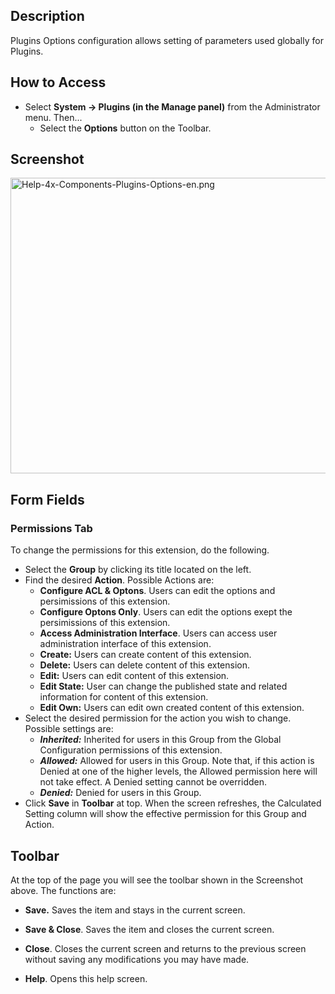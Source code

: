 <!-- Help4.x:Components_Plug-in_Manager_Options -->

## Description

Plugins Options configuration allows setting of parameters used globally
for Plugins.

## How to Access

- Select **System **→** Plugins (in the Manage panel)** from the
  Administrator menu. Then...
  - Select the **Options** button on the Toolbar.

## Screenshot

<img
src="https://docs.joomla.org/images/9/90/Help-4x-Components-Plugins-Options-en.png"
decoding="async" data-file-width="800" data-file-height="473"
width="800" height="473"
alt="Help-4x-Components-Plugins-Options-en.png" />

## Form Fields

### Permissions Tab

To change the permissions for this extension, do the following.

- Select the **Group** by clicking its title located on the left.
- Find the desired **Action**. Possible Actions are:
  - **Configure ACL & Optons**. Users can edit the options and
    persimissions of this extension.
  - **Configure Optons Only**. Users can edit the options exept the
    persimissions of this extension.
  - **Access Administration Interface**. Users can access user
    administration interface of this extension.
  - **Create:** Users can create content of this extension.
  - **Delete:** Users can delete content of this extension.
  - **Edit:** Users can edit content of this extension.
  - **Edit State:** User can change the published state and related
    information for content of this extension.
  - **Edit Own:** Users can edit own created content of this extension.
- Select the desired permission for the action you wish to change.
  Possible settings are:
  - ***Inherited:*** Inherited for users in this Group from the Global
    Configuration permissions of this extension.
  - ***Allowed:*** Allowed for users in this Group. Note that, if this
    action is Denied at one of the higher levels, the Allowed permission
    here will not take effect. A Denied setting cannot be overridden.
  - ***Denied:*** Denied for users in this Group.
- Click **Save** in **Toolbar** at top. When the screen refreshes, the
  Calculated Setting column will show the effective permission for this
  Group and Action.

## Toolbar

At the top of the page you will see the toolbar shown in the Screenshot
above. The functions are:

- **Save.** Saves the item and stays in the current screen.

<!-- -->

- **Save & Close**. Saves the item and closes the current screen.

<!-- -->

- **Close**. Closes the current screen and returns to the previous
  screen without saving any modifications you may have made.

<!-- -->

- **Help**. Opens this help screen.
